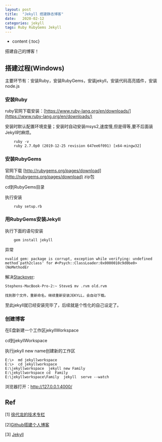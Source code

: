```yaml
---
layout: post
title:  "Jekyll 搭建静态博客"
date:   2020-02-12 
categories: jekyll
tags: Ruby RubyGems Jekyll
---
```


* content
{:toc}

搭建自己的博客！





## 搭建过程(Windows)

主要环节有：安装Ruby，安装RubyGems，安装jekyll，安装代码高亮插件，安装node.js

### 安装Ruby

ruby官网下载安装：[https://www.ruby-lang.org/en/downloads/](https://www.ruby-lang.org/en/downloads/)

安装时默认配置环境变量；安装时自动安装msys2,速度慢,但是得等,要不后面装Jekyll时麻烦。

```
	ruby -v 
	ruby 2.7.0p0 (2019-12-25 revision 647ee6f091) [x64-mingw32]
```


### 安装RubyGems

官网下载 [http://rubygems.org/pages/download](http://rubygems.org/pages/download) zip包   

cd到RubyGems目录   

执行安装 
```
	ruby setup.rb
```  


### 用RubyGems安装Jekyll

执行下面的语句安装   

```
	gem install jekyll
```

异常
```
nvalid gem: package is corrupt, exception while verifying: undefined method`path2class' for #<Psych::ClassLoader:0x0000010c9d0be0> (NoMethodEr
```
解决[Stackover](https://stackoverflow.com/questions/20850737/install-rails-error-invalid-gem-package-is-corrupt):
```
Stephens-MacBook-Pro-2:~ Steve$ mv .rvm old.rvm

找到那个文件，重新命名，继续重新安装JEKYLL，会自动下载。
```

至此jekyll就已经安装完毕了，后续就是个性化的自己设定了。



### 创建博客

在E盘新建一个工作区jekyllWorkspace

cd到jekyllWorkspace   

执行jekyll new name创建新的工作区   
```
E:\>  md jekyllworkspace
E:\>  cd jekyllworkspace
E:\jekyllworkspace  jekyll new Family
E:\jekyllworkspace cd  Family
E:\jekyllworkspace\Family  jekyll  serve --watch

```

浏览器打开：http://127.0.0.1:4000/



## Ref 
[1] [徐代龙的技术专栏](https://643435675.github.io/2015/02/15/create-my-blog-with-jekyll/) 

[2][Github搭建个人博客](https://blog.csdn.net/xudailong_blog/article/details/78762262)

[3] [Jekyll](http://jekyllrb.com/)
